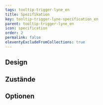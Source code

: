 ```yaml
---
tags: tooltip-trigger-lyne_en
title: Spezifikation
key: tooltip-trigger-lyne-specification_en
parent: tooltip-trigger-lyne_en
icon: specification
order: 2
permalink: false
eleventyExcludeFromCollections: true
---
```


## Design 

## Zustände

## Optionen


